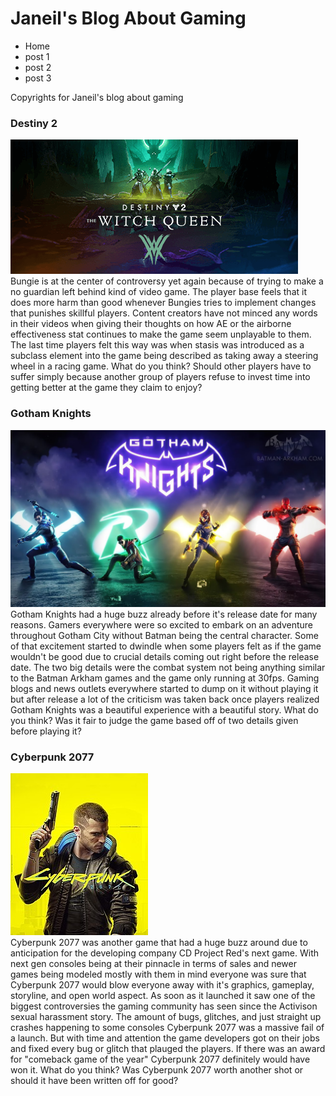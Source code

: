 <!DOCTYPE html>
<html lang="en">
  <head>
<meta charset="utf-8">
    <link href="final-main.css" rel="stylesheet">
  </head>
  <body>
    <h1> Janeil's Blog About Gaming</h1>
   <nav>
     <ul>
       <li>
         Home
       </li>
       <li>
         post 1
       </li>
       <li>
         post 2
       </li>
       <li>
         post 3
       </li>
     </ul>
    </nav>
    <footer> Copyrights for Janeil's blog about gaming </footer>
    <div> <h3> Destiny 2 </h3>
      <img src="0121461_0.png" alt="Destiny witch queen poster">
    </div>
           <div>
      Bungie is at the center of controversy yet again because of trying to make a no guardian left behind kind of video game. The player base feels that it does more harm than good whenever Bungies tries to implement changes that punishes skillful players. Content creators have not minced any words in their videos when giving their thoughts on how AE or the airborne effectiveness stat continues to make the game seem unplayable to them. The last time players felt this way was when stasis was introduced as a subclass element into the game being described as taking away a steering wheel in a racing game. What do you think? Should other players have to suffer simply because another group of players refuse to invest time into getting better at the game they claim to enjoy?
    </div>
    <div> <h3> Gotham Knights </h3>
      <div> 
        <img src="Gotham.jpg" alt="an image of Gotham Knights poster">
      </div>
      <div>
      Gotham Knights had a huge buzz already before it's release date for many reasons. Gamers everywhere were so excited to embark on an adventure throughout Gotham City without Batman being the central character. Some of that excitement started to dwindle when some players felt as if the game wouldn't be good due to crucial details coming out right before the release date. The two big details were the combat system not being anything similar to the Batman Arkham games and the game only running at 30fps. Gaming blogs and news outlets everywhere started to dump on it without playing it but after release a lot of the criticism was taken back once players realized Gotham Knights was a beautiful experience with a beautiful story. What do you think? Was it fair to judge the game based off of two details given before playing it?
    </div>
      <div> <h3> Cyberpunk 2077 </h3> </div>
      <div>
        <img src="Cyberpunk2077.png" alt="an image of Cyberpunk's poster" 
             </div>
        <div>
      Cyberpunk 2077 was another game that had a huge buzz around due to anticipation for the developing company CD Project Red's next game. With next gen consoles being at their pinnacle in terms of sales and newer games being modeled mostly with them in mind everyone was sure that Cyberpunk 2077 would blow everyone away with it's graphics, gameplay, storyline, and open world aspect. As soon as it launched it saw one of the biggest controversies the gaming community has seen since the Activison sexual harassment story. The amount of bugs, glitches, and just straight up crashes happening to some consoles Cyberpunk 2077 was a massive fail of a launch. But with time and attention the game developers got on their jobs and fixed every bug or glitch that plauged the players. If there was an award for "comeback game of the year" Cyberpunk 2077 definitely would have won it. What do you think? Was Cyberpunk 2077 worth another shot or should it have been written off for good?
    </div>
    
    
  </body>
      </html>
